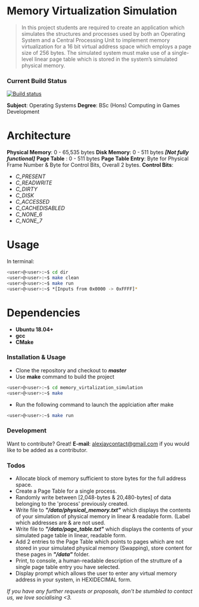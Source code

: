 # Memory Virtualization Simulation

> In this project students are required to create an application which simulates the structures and  processes used by both an Operating System and a Central Processing Unit to implement memory virtualization for a 16 bit virtual address space which employs a page size of 256 bytes. The simulated system must make use of a single-level linear page table which is stored in the system’s simulated physical memory.

### Current Build Status
[![Build status](https://ci.appveyor.com/api/projects/status/9fwk65mjh2lgbr8j?svg=true)](https://ci.appveyor.com/project/Alex-Jay/memory-virtualization-simulaton)

**Subject**: Operating Systems
**Degree**: BSc (Hons) Computing in Games Development

# Architecture
**Physical Memory**: 0 - 65,535 bytes
**Disk Memory**: 0 - 511 bytes ***[Not fully functional]***
**Page Table** : 0 - 511 bytes
**Page Table Entry**: Byte for Physical Frame Number & Byte for Control Bits, Overall 2 bytes.
**Control Bits**: 
- *C_PRESENT*
- *C_READWRITE*
- *C_DIRTY*
- *C_DISK*
- *C_ACCESSED*
- *C_CACHEDISABLED*
- *C_NONE_6*
- *C_NONE_7*

# Usage
In terminal:
```bash
<user>@<user>:~$ cd dir
<user>@<user>:~$ make clean
<user>@<user>:~$ make run
<user>@<user>:~$ *[Inputs from 0x0000 -> 0xFFFF]*
```

# Dependencies
- **Ubuntu 18.04+**
- **gcc**
- **CMake**

### Installation & Usage

- Clone the repository and checkout to ***master***
- Use **make** command to build the project

```bash
<user>@<user>:~$ cd memory_virtalization_simulation
<user>@<user>:~$ make
```

- Run the following command to launch the applciation after make
```bash
<user>@<user>:~$ make run
```

### Development

Want to contribute? Great!
**E-mail**: alexjaycontact@gmail.com if you would like to be added as a contributor.

### Todos
- Allocate block of memory sufficient to store bytes for the full address space.
- Create a Page Table for a single process.
- Randomly write between [2,048-bytes & 20,480-bytes] of data belonging to the 'process' previously created.
- Write file to ***"/data/physical_memory.txt"*** which displays the contents of your simulation of physical memory in linear & readable form. (Label which addresses are & are not used.
- Write file to ***"/data/page_table.txt"*** which displays the contents of your simulated page table in linear, readable form.
- Add 2 entries to the Page Table which points to pages which are not stored in your simulated physical memory (Swapping), store content for these pages in ***"/data"*** folder.
- Print, to console, a human-readable description of the strutture of a single page table entry you have selected.
- Display prompt which allows the user to enter any virtual memory address in your system, in HEXIDECIMAL form.

*If you have any further requests or proposals, don't be stumbled to contact us, we love socialising <3.*
